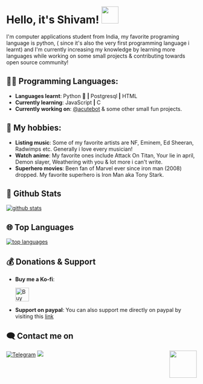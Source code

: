 # Hello, it's Shivam! <img src="https://raw.githubusercontent.com/MartinHeinz/MartinHeinz/master/wave.gif" width="45px">

I'm computer applications student from India, my favorite programing language is python, ( since it's also the very first programming language i learnt) and I'm currently increasing my knowledge by learning more languages while working on some small projects & contributing towards open source community!
## 👨‍💻 Programming Languages:

- **Languages learnt**: Python :snake: **|** Postgresql **|** HTML
- **Currently learning**: JavaScript **|** C
- **Currently working on**: [@acutebot](http://t.me/acutebot) & some other small fun projects.

## 💙 My hobbies:
- **Listing music**: Some of my favorite artists are NF, Eminem, Ed Sheeran, Radwimps etc. Generally i love every musician!
- **Watch anime**: My favorite ones include Attack On Titan, Your lie in april, Demon slayer, Weathering with you & lot more i can't write.
- **Superhero movies**: Been fan of Marvel ever since iron man (2008) dropped. My favorite superhero is Iron Man aka Tony Stark.

##  🐙 **Github Stats**

[![github stats](https://github-readme-stats.vercel.app/api?username=starry69&show_icons=true&theme=radical)](https://github.com/starry69)

## 🌐 **Top Languages**

[![top languages](https://github-readme-stats.vercel.app/api/top-langs/?username=starry69&show_icons=true&theme=radical&layout=compact)](https://github.com/starry69)

## 💰 **Donations & Support**

- **Buy me a Ko-fi**:

    <a href='https://ko-fi.com/starry69' target='_blank'><img height='25' style='border:0px;height:36px;' src='https://az743702.vo.msecnd.net/cdn/kofi1.png?v=a&w=144' border='0' alt='Buy Me a Coffee at ko-fi.com' /></a>

- **Support on paypal**:
    You can also support me directly on paypal by visiting this [link](http://paypal.me/starryrays)
    

## 🗨️ Contact me on


[![Telegram](https://img.shields.io/badge/telegram-1b77FF.svg?style=for-the-badge&logo=telegram)](https://t.me/starryboi)
<a href="https://twitter.com/starry_shivam"><img src="https://img.shields.io/badge/Twitter-blue.svg?style=for-the-badge&logo=twitter"></a> <img src="https://64.media.tumblr.com/34784257378ce2c51675599159735772/tumblr_nd3b8i2gL01sedjuto1_400.gifv" align="right" width="72"/>
